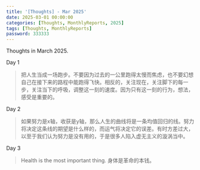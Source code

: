 ```yaml
---
title: '[Thoughts] - Mar 2025' 
date: 2025-03-01 00:00:00
categories: [Thoughts, MonthlyReports, 2025]
tags: [Thoughts, MonthlyReports]
password: 333333
---
```


Thoughts in March 2025.

<!--more-->

Day 1

> 把人生当成一场跑步。不要因为过去的一公里跑得太慢而焦虑，也不要幻想自己在接下来的路程中能跑得飞快。相反的，关注现在，关注脚下的每一步，关注当下的呼吸，调整这一刻的速度。因为只有这一刻的行为，想法，感受是重要的。

Day 2

> 如果努力是x轴，收获是y轴，那么人生的曲线将是一条均值回归的线。努力将决定这条线的期望是什么样的，而运气将决定它的误差。有时方差过大，以至于我们认为努力是没有用的，于是很多人陷入虚无主义的漩涡当中。

Day 3

> Health is the most important thing. 身体是革命的本钱。